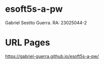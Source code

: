 # esoft5s-a-pw
Gabriel Sestito Guerra. RA: 23025044-2


# URL Pages
https://gabriel-guerra.github.io/esoft5s-a-pw/

